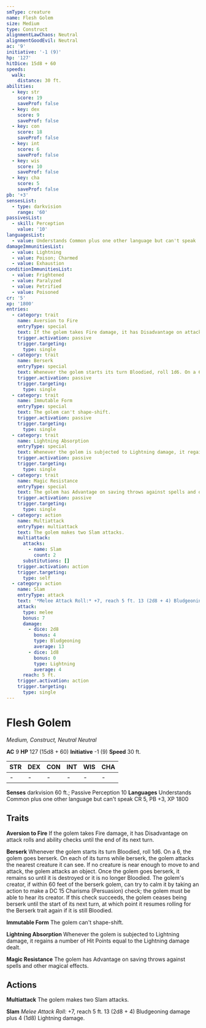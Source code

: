 ```yaml
---
smType: creature
name: Flesh Golem
size: Medium
type: Construct
alignmentLawChaos: Neutral
alignmentGoodEvil: Neutral
ac: '9'
initiative: '-1 (9)'
hp: '127'
hitDice: 15d8 + 60
speeds:
  walk:
    distance: 30 ft.
abilities:
  - key: str
    score: 19
    saveProf: false
  - key: dex
    score: 9
    saveProf: false
  - key: con
    score: 18
    saveProf: false
  - key: int
    score: 6
    saveProf: false
  - key: wis
    score: 10
    saveProf: false
  - key: cha
    score: 5
    saveProf: false
pb: '+3'
sensesList:
  - type: darkvision
    range: '60'
passivesList:
  - skill: Perception
    value: '10'
languagesList:
  - value: Understands Common plus one other language but can't speak
damageImmunitiesList:
  - value: Lightning
  - value: Poison; Charmed
  - value: Exhaustion
conditionImmunitiesList:
  - value: Frightened
  - value: Paralyzed
  - value: Petrified
  - value: Poisoned
cr: '5'
xp: '1800'
entries:
  - category: trait
    name: Aversion to Fire
    entryType: special
    text: If the golem takes Fire damage, it has Disadvantage on attack rolls and ability checks until the end of its next turn.
    trigger.activation: passive
    trigger.targeting:
      type: single
  - category: trait
    name: Berserk
    entryType: special
    text: Whenever the golem starts its turn Bloodied, roll 1d6. On a 6, the golem goes berserk. On each of its turns while berserk, the golem attacks the nearest creature it can see. If no creature is near enough to move to and attack, the golem attacks an object. Once the golem goes berserk, it remains so until it is destroyed or it is no longer Bloodied. The golem's creator, if within 60 feet of the berserk golem, can try to calm it by taking an action to make a DC 15 Charisma (Persuasion) check; the golem must be able to hear its creator. If this check succeeds, the golem ceases being berserk until the start of its next turn, at which point it resumes rolling for the Berserk trait again if it is still Bloodied.
    trigger.activation: passive
    trigger.targeting:
      type: single
  - category: trait
    name: Immutable Form
    entryType: special
    text: The golem can't shape-shift.
    trigger.activation: passive
    trigger.targeting:
      type: single
  - category: trait
    name: Lightning Absorption
    entryType: special
    text: Whenever the golem is subjected to Lightning damage, it regains a number of Hit Points equal to the Lightning damage dealt.
    trigger.activation: passive
    trigger.targeting:
      type: single
  - category: trait
    name: Magic Resistance
    entryType: special
    text: The golem has Advantage on saving throws against spells and other magical effects.
    trigger.activation: passive
    trigger.targeting:
      type: single
  - category: action
    name: Multiattack
    entryType: multiattack
    text: The golem makes two Slam attacks.
    multiattack:
      attacks:
        - name: Slam
          count: 2
      substitutions: []
    trigger.activation: action
    trigger.targeting:
      type: self
  - category: action
    name: Slam
    entryType: attack
    text: '*Melee Attack Roll:* +7, reach 5 ft. 13 (2d8 + 4) Bludgeoning damage plus 4 (1d8) Lightning damage.'
    attack:
      type: melee
      bonus: 7
      damage:
        - dice: 2d8
          bonus: 4
          type: Bludgeoning
          average: 13
        - dice: 1d8
          bonus: 0
          type: Lightning
          average: 4
      reach: 5 ft.
    trigger.activation: action
    trigger.targeting:
      type: single
---
```


# Flesh Golem
*Medium, Construct, Neutral Neutral*

**AC** 9
**HP** 127 (15d8 + 60)
**Initiative** -1 (9)
**Speed** 30 ft.

| STR | DEX | CON | INT | WIS | CHA |
| --- | --- | --- | --- | --- | --- |
| - | - | - | - | - | - |

**Senses** darkvision 60 ft.; Passive Perception 10
**Languages** Understands Common plus one other language but can't speak
CR 5, PB +3, XP 1800

## Traits

**Aversion to Fire**
If the golem takes Fire damage, it has Disadvantage on attack rolls and ability checks until the end of its next turn.

**Berserk**
Whenever the golem starts its turn Bloodied, roll 1d6. On a 6, the golem goes berserk. On each of its turns while berserk, the golem attacks the nearest creature it can see. If no creature is near enough to move to and attack, the golem attacks an object. Once the golem goes berserk, it remains so until it is destroyed or it is no longer Bloodied. The golem's creator, if within 60 feet of the berserk golem, can try to calm it by taking an action to make a DC 15 Charisma (Persuasion) check; the golem must be able to hear its creator. If this check succeeds, the golem ceases being berserk until the start of its next turn, at which point it resumes rolling for the Berserk trait again if it is still Bloodied.

**Immutable Form**
The golem can't shape-shift.

**Lightning Absorption**
Whenever the golem is subjected to Lightning damage, it regains a number of Hit Points equal to the Lightning damage dealt.

**Magic Resistance**
The golem has Advantage on saving throws against spells and other magical effects.

## Actions

**Multiattack**
The golem makes two Slam attacks.

**Slam**
*Melee Attack Roll:* +7, reach 5 ft. 13 (2d8 + 4) Bludgeoning damage plus 4 (1d8) Lightning damage.

